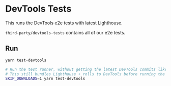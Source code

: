 # DevTools Tests

This runs the DevTools e2e tests with latest Lighthouse.

`third-party/devtools-tests` contains all of our e2e tests.

## Run

```sh
yarn test-devtools

# Run the test runner, without getting the latest DevTools commits like `yarn test-devtools` does.
# This still bundles Lighthouse + rolls to DevTools before running the tests.
SKIP_DOWNLOADS=1 yarn test-devtools
```
